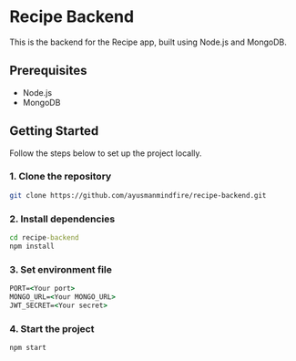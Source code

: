 # Recipe Backend

This is the backend for the Recipe app, built using Node.js and MongoDB.

## Prerequisites

- Node.js
- MongoDB

## Getting Started

Follow the steps below to set up the project locally.

### 1. Clone the repository

```bash
git clone https://github.com/ayusmanmindfire/recipe-backend.git
```

### 2. Install dependencies

```cmd
cd recipe-backend
npm install
```

### 3. Set environment file

```cmd
PORT=<Your port>
MONGO_URL=<Your MONGO_URL>
JWT_SECRET=<Your secret>
```

### 4. Start the project
```cmd
npm start
```

